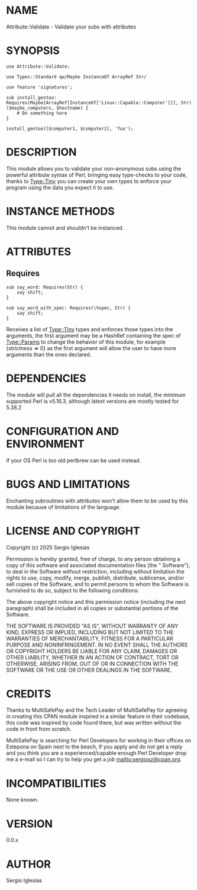 # NAME

Attribute::Validate - Validate your subs with attributes

# SYNOPSIS

    use Attribute::Validate;

    use Types::Standard qw/Maybe InstanceOf ArrayRef Str/

    use feature 'signatures';

    sub install_gentoo: Requires(Maybe[ArrayRef[InstanceOf['Linux::Capable::Computer']]], Str) ($maybe_computers, $hostname) {
        # Do something here
    }

    install_gentoo([$computer1, $computer2], 'Tux');

# DESCRIPTION

This module allows you to validate your non-anonymous subs using the powerful attribute syntax of Perl, bringing easy type-checks to
your code, thanks to [Type::Tiny](https://metacpan.org/pod/Type%3A%3ATiny) you can create your own types to enforce your program using the data you expect it to use.

# INSTANCE METHODS

This module cannot and shouldn't be instanced.

# ATTRIBUTES

## Requires

    sub say_word: Requires(Str) {
        say shift;
    }

    sub say_word_with_spec: Requires(\%spec, Str) {
        say shift;
    }

Receives a list of [Type::Tiny](https://metacpan.org/pod/Type%3A%3ATiny) types and enforces those types into the arguments, the first argument may be a HashRef containing the
spec of [Type::Params](https://metacpan.org/pod/Type%3A%3AParams) to change the behavior of this module, for example {strictness => 0} as the first argument will allow the user
to have more arguments than the ones declared.

# DEPENDENCIES

The module will pull all the dependencies it needs on install, the minimum supported Perl is v5.16.3, although latest versions are mostly tested for 5.38.2

# CONFIGURATION AND ENVIRONMENT

If your OS Perl is too old perlbrew can be used instead.

# BUGS AND LIMITATIONS

Enchanting subroutines with attributes won't allow them to be used by this module because of limitations of the language.

# LICENSE AND COPYRIGHT

Copyright (c) 2025 Sergio Iglesias

Permission is hereby granted, free of charge, to any person obtaining a copy of this software and associated documentation files (the " Software"), to deal in the Software without restriction, including without limitation the rights to use, copy, modify, merge, publish, distribute, sublicense, and/or sell copies of the Software, and to permit persons to whom the Software is furnished to do so, subject to the following conditions:

The above copyright notice and this permission notice (including the next paragraph) shall be included in all copies or substantial portions of the Software.

THE SOFTWARE IS PROVIDED "AS IS", WITHOUT WARRANTY OF ANY KIND, EXPRESS OR IMPLIED, INCLUDING BUT NOT LIMITED TO THE WARRANTIES OF MERCHANTABILITY, FITNESS FOR A PARTICULAR PURPOSE AND NONINFRINGEMENT. IN NO EVENT SHALL THE AUTHORS OR COPYRIGHT HOLDERS BE LIABLE FOR ANY CLAIM, DAMAGES OR OTHER LIABILITY, WHETHER IN AN ACTION OF CONTRACT, TORT OR OTHERWISE, ARISING FROM, OUT OF OR IN CONNECTION WITH THE SOFTWARE OR THE USE OR OTHER DEALINGS IN THE SOFTWARE.

# CREDITS

Thanks to MultiSafePay and the Tech Leader of MultiSafePay for agreeing in creating this CPAN module inspired in a similar feature in their codebase, this code was inspired by code found there, but was
written without the code in front from scratch.

MultiSafePay is searching for Perl Developers for working in their offices on Estepona on Spain next to the beach, if you apply and do not get a reply and you think you are a 
experienced/capable enough Perl Developer drop me a e-mail so I can try to help you get a job [mailto:sergioxz@cpan.org](mailto:sergioxz@cpan.org).

# INCOMPATIBILITIES

None known.

# VERSION

0.0.x

# AUTHOR

Sergio Iglesias
